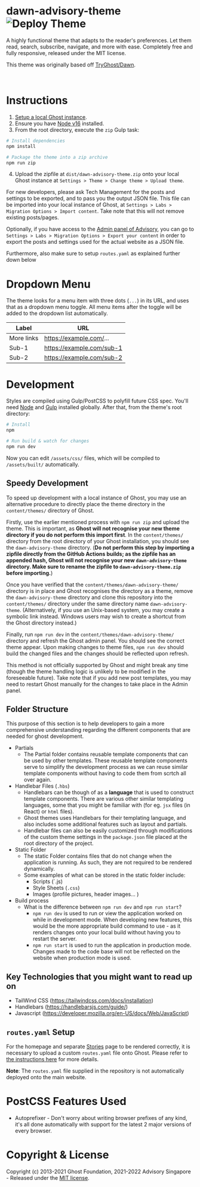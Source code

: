 # dawn-advisory-theme ![Deploy Theme](https://github.com/AdvisorySG/dawn-advisory-theme/workflows/Deploy%20Theme/badge.svg)

A highly functional theme that adapts to the reader's preferences. Let them read, search, subscribe, navigate, and more with ease. Completely free and fully responsive, released under the MIT license.

This theme was originally based off [TryGhost/Dawn](https://github.com/TryGhost/Dawn).

&nbsp;

# Instructions

1. [Setup a local Ghost instance](https://ghost.org/docs/install/local/).
2. Ensure you have [Node v16](https://nodejs.org/) installed.
3. From the root directory, execute the `zip` Gulp task:

```bash
# Install dependencies
npm install

# Package the theme into a zip archive
npm run zip
```

4. Upload the zipfile at `dist/dawn-advisory-theme.zip` onto your local Ghost instance at `Settings > Theme > Change theme > Upload theme`.

For new developers, please ask Tech Management for the posts and settings to be exported, and to pass you the output JSON file.
This file can be imported into your local instance of Ghost, at `Settings > Labs > Migration Options > Import content`. Take note that this will not remove existing posts/pages.

Optionally, if you have access to the [Admin panel of Advisory](https://beta.advisory.sg/ghost/), you can go to `Settings > Labs > Migration Options > Export your content` in order to export the posts and settings used for the actual website as a JSON file. 

Furthermore, also make sure to setup `routes.yaml` as explained further down below

# Dropdown Menu

The theme looks for a menu item with three dots (`...`) in its URL, and uses that as a dropdown menu toggle. All menu items after the toggle will be added to the dropdown list automatically.

| Label      | URL                       |
| ---------- | ------------------------- |
| More links | https://example.com/...   |
| Sub-1      | https://example.com/sub-1 |
| Sub-2      | https://example.com/sub-2 |

# Development

Styles are compiled using Gulp/PostCSS to polyfill future CSS spec. You'll need [Node](https://nodejs.org/) and [Gulp](https://gulpjs.com) installed globally. After that, from the theme's root directory:

```bash
# Install
npm

# Run build & watch for changes
npm run dev
```

Now you can edit `/assets/css/` files, which will be compiled to `/assets/built/` automatically.

## Speedy Development

To speed up development with a local instance of Ghost, you may use an alternative procedure to directly place the theme directory in the `content/themes/` directory of Ghost.

Firstly, use the earlier mentioned process with `npm run zip` and upload the theme. This is important, as **Ghost will not recognise your new theme directory if you do not perform this import first**. In the `content/themes/` directory from the root directory of your Ghost installation, you should see the `dawn-advisory-theme` directory. (**Do not perform this step by importing a zipfile directly from the GitHub Actions builds; as the zipfile has an appended hash, Ghost will not recognise your new `dawn-advisory-theme` directory. Make sure to rename the zipfile to `dawn-advisory-theme.zip` before importing.**)

Once you have verified that the `content/themes/dawn-advisory-theme/` directory is in place and Ghost recognises the directory as a theme, remove the `dawn-advisory-theme` directory and clone this repository into the `content/themes/` directory under the same directory name `dawn-advisory-theme`. (Alternatively, if you use an Unix-based system, you may create a symbolic link instead. Windows users may wish to create a shortcut from the Ghost directory instead.)

Finally, run `npm run dev` in the `content/themes/dawn-advisory-theme/` directory and refresh the Ghost admin panel. You should see the correct theme appear. Upon making changes to theme files, `npm run dev` should build the changed files and the changes should be reflected upon refresh.

This method is not officially supported by Ghost and might break any time (though the theme handling logic is unlikely to be modified in the foreseeable future). Take note that if you add new post templates, you may need to restart Ghost manually for the changes to take place in the Admin panel.

## Folder Structure

This purpose of this section is to help developers to gain a more comprehensive understanding regarding the different components that are needed for ghost development.

-   Partials
    -   The Partial folder contains reusable template components that can be used by other templates. These reusable template components serve to simplify the development process as we can reuse similar template components without having to code them from scrtch all over again.
-   Handlebar Files (`.hbs`)
    -   Handlebars can be though of as a **language** that is used to construct template components. There are various other similar templating languages, some that you might be familiar with (for eg. `jsx` files (in React) or `html` files).
    -   Ghost themes uses Handlebars for their templating language, and also includes some additional features such as layout and partials.
    -   Handlebar files can also be easily customized through modifications of the custom theme settings in the `package.json` file placed at the root directory of the project.
-   Static Folder
    -   The static Folder contains files that do not change when the application is running. As such, they are not required to be rendered dynamically.
    -   Some examples of what can be stored in the static folder include:
        -   Scripts (`.js)
        -   Style Sheets (`.css`)
        -   Images (profile pictures, header images... )
-   Build process
    -   What is the difference between `npm run dev` and `npm run start`?
        -   `npm run dev` is used to run or view the application worked on while in development mode. When developing new features, this would be the more appropriate build command to use - as it renders changes onto your local build without having you to restart the server.
        -   `npm run start` is used to run the application in production mode. Changes made to the code base will not be reflected on the website when production mode is used.

## Key Technologies that you might want to read up on

-   TailWind CSS (https://tailwindcss.com/docs/installation)
-   Handlebars (https://handlebarsjs.com/guide/)
-   Javascript (https://developer.mozilla.org/en-US/docs/Web/JavaScript)

## `routes.yaml` Setup

For the homepage and separate [Stories](https://beta.advisory.sg/stories) page to be rendered correctly, it is necessary to upload a custom `routes.yaml` file onto Ghost. Please refer to [the instructions here](https://ghost.org/docs/themes/routing/) for more details.

**Note**: The `routes.yaml` file supplied in the repository is not automatically deployed onto the main website.

# PostCSS Features Used

- Autoprefixer - Don't worry about writing browser prefixes of any kind, it's all done automatically with support for the latest 2 major versions of every browser.

# Copyright & License

Copyright (c) 2013-2021 Ghost Foundation, 2021-2022 Advisory Singapore - Released under the [MIT license](LICENSE).
